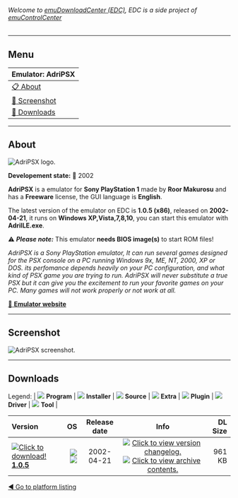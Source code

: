###### Welcome to [emuDownloadCenter (EDC)](https://github.com/PhoenixInteractiveNL/emuDownloadCenter/wiki/), EDC is a side project of [emuControlCenter](https://github.com/PhoenixInteractiveNL/emuControlCenter/wiki/)
***
## Menu
| **Emulator: AdriPSX** |
|:---------|
| [:clipboard: About](#about) |
| [:sunrise: Screenshot](#screenshot) |
| [:floppy_disk: Downloads](#downloads) |
***
## About
![](https://github.com/PhoenixInteractiveNL/emuDownloadCenter/wiki/images_emulator/adripsx_logo_200.jpg "AdriPSX logo.")

**Developement state:** :red_circle: 2002

**AdriPSX** is a emulator for **Sony PlayStation 1** made by **Roor Makurosu** and has a **Freeware** license, the GUI language is **English**.

The latest version of the emulator on EDC is **1.0.5 (x86)**, released on **2002-04-21**, it runs on **Windows XP,Vista,7,8,10**, you can start this emulator with **AdriILE.exe**.

:warning: _**Please note:**_ This emulator **needs BIOS image(s)** to start ROM files!

_AdriPSX is a Sony PlayStation emulator, It can run several games designed for the PSX console on a PC running Windows 9x, ME, NT, 2000, XP or DOS. its perfomance depends heavily on your PC configuration, and what kind of PSX game you are trying to run. AdriPSX will never substitute a true PSX but it can give you the excitement to run your favorite games on your PC. Many games will not work properly or not work at all._

[:link: **Emulator website**](http://www.adripsx.com)
***
## Screenshot
![](https://raw.githubusercontent.com/PhoenixInteractiveNL/emuDownloadCenter/master/hooks/adripsx/emulator_screen_01.jpg "AdriPSX screenshot.")
***
## Downloads
Legend: | 
![](https://raw.githubusercontent.com/wiki/PhoenixInteractiveNL/emuDownloadCenter/images_misc/icon_program_24.png) **Program** | 
![](https://raw.githubusercontent.com/wiki/PhoenixInteractiveNL/emuDownloadCenter/images_misc/icon_installer_24.png) **Installer** | 
![](https://raw.githubusercontent.com/wiki/PhoenixInteractiveNL/emuDownloadCenter/images_misc/icon_source_code_24.png) **Source** | 
![](https://raw.githubusercontent.com/wiki/PhoenixInteractiveNL/emuDownloadCenter/images_misc/icon_extra_24.png) **Extra** | 
![](https://raw.githubusercontent.com/wiki/PhoenixInteractiveNL/emuDownloadCenter/images_misc/icon_plugin_24.png) **Plugin** | 
![](https://raw.githubusercontent.com/wiki/PhoenixInteractiveNL/emuDownloadCenter/images_misc/icon_driver_24.png) **Driver** | 
![](https://raw.githubusercontent.com/wiki/PhoenixInteractiveNL/emuDownloadCenter/images_misc/icon_tool_24.png) **Tool** | 
 
| Version | OS | Release date | Info | DL Size |
|:--------|---:|:------------:|:----:|--------:|
| [![](https://raw.githubusercontent.com/wiki/PhoenixInteractiveNL/emuDownloadCenter/images_misc/icon_program_24.png "Click to download!")  **1.0.5**](https://github.com/PhoenixInteractiveNL/edc-repo0006/raw/master/adripsx/1.0.5.7z) | ![](https://raw.githubusercontent.com/wiki/PhoenixInteractiveNL/emuDownloadCenter/images_misc/logo_windows_24.png) ![](https://raw.githubusercontent.com/wiki/PhoenixInteractiveNL/emuDownloadCenter/images_misc/icon_32-bit_24.png) | 2002-04-21 | [![](https://raw.githubusercontent.com/wiki/PhoenixInteractiveNL/emuDownloadCenter/images_misc/icon_changelog_24.png "Click to view version changelog.")](https://github.com/PhoenixInteractiveNL/edc-repo0006/blob/master/adripsx/1.0.5_changelog.txt) [![](https://raw.githubusercontent.com/wiki/PhoenixInteractiveNL/emuDownloadCenter/images_misc/icon_contents_24.png "Click to view archive contents.")](https://github.com/PhoenixInteractiveNL/edc-repo0006/blob/master/adripsx/1.0.5_contents.txt) | 961 KB |

[:arrow_backward: Go to platform listing](https://github.com/PhoenixInteractiveNL/emuDownloadCenter/wiki/EDC-Platform-List)
